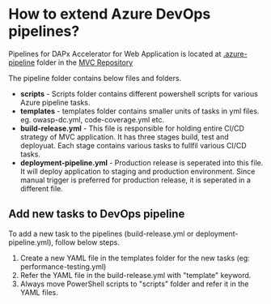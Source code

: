 # How to extend Azure DevOps pipelines?

Pipelines for DAPx Accelerator for Web Application is located at [.azure-pipeline](https://git.version1.com/projects/VDAPX/repos/dapx-accelerator-az-mvc-app-poc-he-nilo/browse/.azurepipeline) folder in the [MVC Repository](https://git.version1.com/projects/VDAPX/repos/dapx-accelerator-az-mvc-app-poc-he-nilo/browse)

The pipeline folder contains below files and folders.

* **scripts** - Scripts folder contains different powershell scripts for various Azure pipeline tasks.
* **templates** - templates folder contains smaller units of tasks in yml files. eg. owasp-dc.yml, code-coverage.yml etc.
* **build-release.yml** - This file is responsible for holding entire CI/CD strategy of MVC application. It has three stages build, test and deployuat. Each stage contains various tasks to fullfil various CI/CD tasks.
* **deployment-pipeline.yml** - Production release is seperated into this file. It will deploy application to staging and production environment. Since manual trigger is preferred for production release, it is seperated in a different file.

## Add new tasks to DevOps pipeline

To add a new task to the pipelines (build-release.yml or deployment-pipeline.yml), follow below steps.

1. Create a new YAML file in the templates folder for the new tasks (eg: performance-testing.yml)
2. Refer the YAML file in the build-release.yml with "template" keyword.
3. Always move PowerShell scripts to "scripts" folder and refer it in the YAML files.



